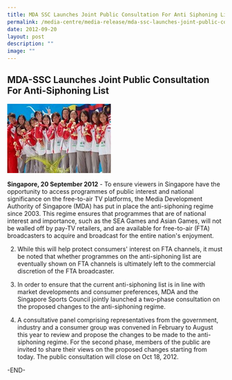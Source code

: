 ```yaml
---
title: MDA SSC Launches Joint Public Consultation For Anti Siphoning List
permalink: /media-centre/media-release/mda-ssc-launches-joint-public-consultation-for-anti-siphoning-list/
date: 2012-09-20
layout: post
description: ""
image: ""
---
```

## **MDA-SSC Launches Joint Public Consultation For Anti-Siphoning List**

![](/images/Media%20Centre/Media%20Release/2012/Sep/MDASSCLAUNCHESJOINTPUBLICCONSULTATIONFORANTISIPHONINGLISTMainPar0042Imagegif.gif)
	
**Singapore, 20 September 2012** - To ensure viewers in Singapore have the opportunity to access programmes of public interest and national significance on the free-to-air TV platforms, the Media Development Authority of Singapore (MDA) has put in place the anti-siphoning regime since 2003. This regime ensures that programmes that are of national interest and importance, such as the SEA Games and Asian Games, will not be walled off by pay-TV retailers, and are available for free-to-air (FTA) broadcasters to acquire and broadcast for the entire nation's enjoyment.

2. While this will help protect consumers' interest on FTA channels, it must be noted that whether programmes on the anti-siphoning list are eventually shown on FTA channels is ultimately left to the commercial discretion of the FTA broadcaster.

3. In order to ensure that the current anti-siphoning list is in line with market developments and consumer preferences, MDA and the Singapore Sports Council jointly launched a two-phase consultation on the proposed changes to the anti-siphoning regime.

4. A consultative panel comprising representatives from the government, industry and a consumer group was convened in February to August this year to review and propose the changes to be made to the anti-siphoning regime. For the second phase, members of the public are invited to share their views on the proposed changes starting from today. The public consultation will close on Oct 18, 2012. 

-END-